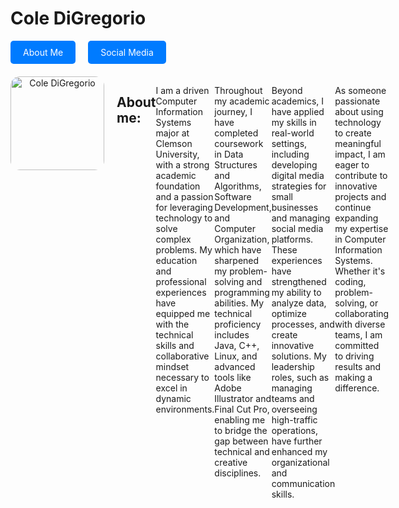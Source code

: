 # Cole DiGregorio

<div style="display: flex; gap: 20px; margin-bottom: 20px;">
    <a href="about-me.html" style="text-decoration: none; color: white; background-color: #007BFF; padding: 10px 20px; border-radius: 5px;">About Me</a>
    <a href="social-media.html" style="text-decoration: none; color: white; background-color: #007BFF; padding: 10px 20px; border-radius: 5px;">Social Media</a>
</div>

<div style="display: flex; align-items: flex-start;">
    <div style="margin-right: 20px; text-align: center;">
        <img src="COL01833.JPG" alt="Cole DiGregorio" style="width: 150px; border-radius: 10%;">
</div>

## About me:

I am a driven Computer Information Systems major at Clemson University, with a strong academic foundation and a passion for leveraging technology to solve complex problems. My education and professional experiences have equipped me with the technical skills and collaborative mindset necessary to excel in dynamic environments.  
        
Throughout my academic journey, I have completed coursework in Data Structures and Algorithms, Software Development, and Computer Organization, which have sharpened my problem-solving and programming abilities. My technical proficiency includes Java, C++, Linux, and advanced tools like Adobe Illustrator and Final Cut Pro, enabling me to bridge the gap between technical and creative disciplines.  

Beyond academics, I have applied my skills in real-world settings, including developing digital media strategies for small businesses and managing social media platforms. These experiences have strengthened my ability to analyze data, optimize processes, and create innovative solutions. My leadership roles, such as managing teams and overseeing high-traffic operations, have further enhanced my organizational and communication skills.  

As someone passionate about using technology to create meaningful impact, I am eager to contribute to innovative projects and continue expanding my expertise in Computer Information Systems. Whether it's coding, problem-solving, or collaborating with diverse teams, I am committed to driving results and making a difference. 
